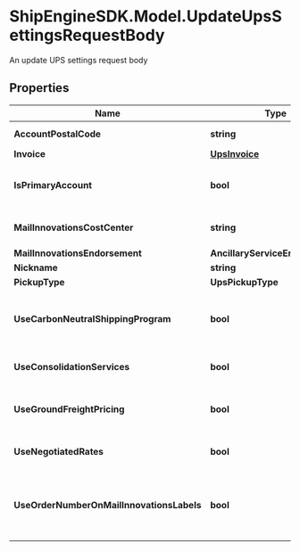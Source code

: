 # ShipEngineSDK.Model.UpdateUpsSettingsRequestBody
An update UPS settings request body

## Properties

Name | Type | Description | Notes
------------ | ------------- | ------------- | -------------
**AccountPostalCode** | **string** | account postal code | [optional] 
**Invoice** | [**UpsInvoice**](UpsInvoice.md) | The invoice | [optional] 
**IsPrimaryAccount** | **bool** | Indicates if this is the primary UPS account | [optional] 
**MailInnovationsCostCenter** | **string** | mail innovations cost center | [optional] 
**MailInnovationsEndorsement** | **AncillaryServiceEndorsement** |  | [optional] 
**Nickname** | **string** | nickname | [optional] 
**PickupType** | **UpsPickupType** |  | [optional] 
**UseCarbonNeutralShippingProgram** | **bool** | The use carbon neutral shipping program | [optional] 
**UseConsolidationServices** | **bool** | The use consolidation services | [optional] 
**UseGroundFreightPricing** | **bool** | The use ground freight pricing | [optional] 
**UseNegotiatedRates** | **bool** | The use negotiated rates | [optional] 
**UseOrderNumberOnMailInnovationsLabels** | **bool** | The use order number on mail innovations labels | [optional] 

